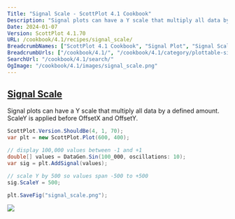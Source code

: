 ```yaml
---
Title: "Signal Scale - ScottPlot 4.1 Cookbook"
Description: "Signal plots can have a Y scale that multiply all data by a defined amount. ScaleY is applied before OffsetX and OffsetY."
Date: 2024-01-07
Version: ScottPlot 4.1.70
URL: /cookbook/4.1/recipes/signal_scale/
BreadcrumbNames: ["ScottPlot 4.1 Cookbook", "Signal Plot", "Signal Scale"]
BreadcrumbUrls: ["/cookbook/4.1/", "/cookbook/4.1/category/plottable-signal-plot", "/cookbook/4.1/recipes/signal_scale/"]
SearchUrl: "/cookbook/4.1/search/"
OgImage: "/cookbook/4.1/images/signal_scale.png"
---
```


<h2><a id='signal-scale' href='/cookbook/4.1/recipes/signal_scale/'>Signal Scale</a></h2>

Signal plots can have a Y scale that multiply all data by a defined amount. ScaleY is applied before OffsetX and OffsetY.

```cs
ScottPlot.Version.ShouldBe(4, 1, 70);
var plt = new ScottPlot.Plot(600, 400);

// display 100,000 values between -1 and +1
double[] values = DataGen.Sin(100_000, oscillations: 10);
var sig = plt.AddSignal(values);

// scale Y by 500 so values span -500 to +500
sig.ScaleY = 500;

plt.SaveFig("signal_scale.png");
```

<img src='../../images/signal_scale.png' class='d-block mx-auto my-5' />


